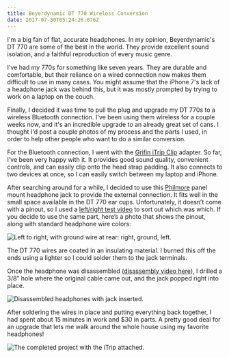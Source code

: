 ```yaml
---
title: Beyerdynamic DT 770 Wireless Conversion
date: 2017-07-30T05:24:26.076Z
---
```

I'm a big fan of flat, accurate headphones. In my opinion, Beyerdynamic's DT 770 are some of the best in the world. They provide excellent sound isolation, and a faithful reproduction of every music genre.

I've had my 770s for something like seven years. They are durable and comfortable, but their reliance on a wired connection now makes them difficult to use in many cases. You might assume that the iPhone 7's lack of a headphone jack was behind this, but it was mostly prompted by trying to work on a laptop on the couch.

Finally, I decided it was time to pull the plug and upgrade my DT 770s to a wireless Bluetooth connection. I've been using them wireless for a couple weeks now, and it's an incredible upgrade to an already great set of cans. I thought I'd post a couple photos of my process and the parts I used, in order to help other people who want to do a similar conversion.

For the Bluetooth connection, I went with the [Grifin iTrip Clip](https://www.amazon.com/Griffin-Bluetooth-Headphone-Adapter-Controls/dp/B01HRYAP1K/ref=cm_cr_arp_d_product_top?ie=UTF8) adapter. So far, I’ve been very happy with it. It provides good sound quality, convenient controls, and can easily clip onto the head strap padding. It also connects to two devices at once, so I can easily switch between my laptop and iPhone.

After searching around for a while, I decided to use this [Philmore](https://www.amazon.com/gp/product/B00LXOIVKI/ref=oh_aui_detailpage_o00_s00?ie=UTF8&psc=1) panel mount headphone jack to provide the external connection. It fits well in the small space available in the DT 770 ear cups.  Unfortunately, it doesn’t come with a pinout, so I used a [left/right test video](https://www.youtube.com/watch?v=hTvJoYnpeRQ) to sort out which was which. If you decide to use the same part, here’s a photo that shows the pinout, along with standard headphone wire colors:

![Left to right, with ground wire at rear: right, ground, left.](/img/IMG_2685.jpg)

The DT 770 wires are coated in an insulating material. I burned this off the ends using a lighter so I could solder them to the jack terminals.

Once the headphone was disassembled ([disassembly video here](https://www.youtube.com/watch?v=MBEew8Sa-i8)), I drilled a 3/8” hole where the original cable came out, and the jack popped right into place.

![Disassembled headphones with jack inserted.](/img/IMG_2684.jpg)

After soldering the wires in place and putting everything back together, I had spent about 15 minutes in work and $30 in parts. A pretty good deal for an upgrade that lets me walk around the whole house using my favorite headphones!

![The completed project with the iTrip attached.](/img/IMG_2689.jpg)
